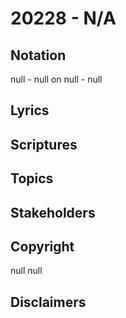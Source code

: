 # 20228 - N/A

## Notation

null - null on null - null

## Lyrics


## Scriptures


## Topics


## Stakeholders


## Copyright

null
null

## Disclaimers


